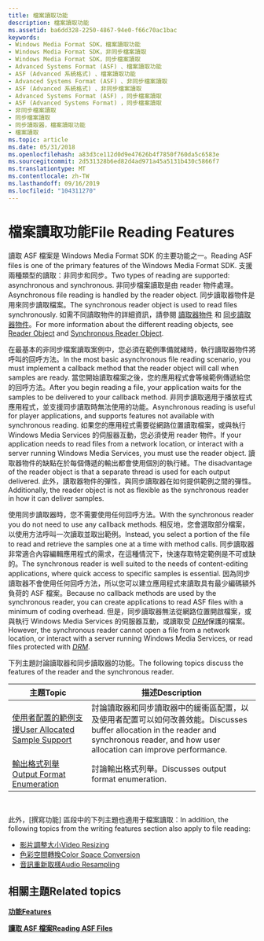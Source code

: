 ```yaml
---
title: 檔案讀取功能
description: 檔案讀取功能
ms.assetid: ba6dd328-2250-4867-94e0-f66c70ac1bac
keywords:
- Windows Media Format SDK，檔案讀取功能
- Windows Media Format SDK，非同步檔案讀取
- Windows Media Format SDK，同步檔案讀取
- Advanced Systems Format (ASF) 、檔案讀取功能
- ASF (Advanced 系統格式) 、檔案讀取功能
- Advanced Systems Format (ASF) 、非同步檔案讀取
- ASF (Advanced 系統格式) 、非同步檔案讀取
- Advanced Systems Format (ASF) ，同步檔案讀取
- ASF (Advanced Systems Format) ，同步檔案讀取
- 非同步檔案讀取
- 同步檔案讀取
- 同步讀取器，檔案讀取功能
- 檔案讀取
ms.topic: article
ms.date: 05/31/2018
ms.openlocfilehash: a83d3ce112d0d9e47626b4f7850f760da5c6583e
ms.sourcegitcommit: 2d531328b6ed82d4ad971a45a5131b430c5866f7
ms.translationtype: MT
ms.contentlocale: zh-TW
ms.lasthandoff: 09/16/2019
ms.locfileid: "104311270"
---
```

# <a name="file-reading-features"></a><span data-ttu-id="f6862-116">檔案讀取功能</span><span class="sxs-lookup"><span data-stu-id="f6862-116">File Reading Features</span></span>

<span data-ttu-id="f6862-117">讀取 ASF 檔案是 Windows Media Format SDK 的主要功能之一。</span><span class="sxs-lookup"><span data-stu-id="f6862-117">Reading ASF files is one of the primary features of the Windows Media Format SDK.</span></span> <span data-ttu-id="f6862-118">支援兩種類型的讀取：非同步和同步。</span><span class="sxs-lookup"><span data-stu-id="f6862-118">Two types of reading are supported: asynchronous and synchronous.</span></span> <span data-ttu-id="f6862-119">非同步檔案讀取是由 reader 物件處理。</span><span class="sxs-lookup"><span data-stu-id="f6862-119">Asynchronous file reading is handled by the reader object.</span></span> <span data-ttu-id="f6862-120">同步讀取器物件是用來同步讀取檔案。</span><span class="sxs-lookup"><span data-stu-id="f6862-120">The synchronous reader object is used to read files synchronously.</span></span> <span data-ttu-id="f6862-121">如需不同讀取物件的詳細資訊，請參閱 [讀取器物件](reader-object.md) 和 [同步讀取器物件](synchronous-reader-object.md)。</span><span class="sxs-lookup"><span data-stu-id="f6862-121">For more information about the different reading objects, see [Reader Object](reader-object.md) and [Synchronous Reader Object](synchronous-reader-object.md).</span></span>

<span data-ttu-id="f6862-122">在最基本的非同步檔案讀取案例中，您必須在範例準備就緒時，執行讀取器物件將呼叫的回呼方法。</span><span class="sxs-lookup"><span data-stu-id="f6862-122">In the most basic asynchronous file reading scenario, you must implement a callback method that the reader object will call when samples are ready.</span></span> <span data-ttu-id="f6862-123">當您開始讀取檔案之後，您的應用程式會等候範例傳遞給您的回呼方法。</span><span class="sxs-lookup"><span data-stu-id="f6862-123">After you begin reading a file, your application waits for the samples to be delivered to your callback method.</span></span> <span data-ttu-id="f6862-124">非同步讀取適用于播放程式應用程式，並支援同步讀取時無法使用的功能。</span><span class="sxs-lookup"><span data-stu-id="f6862-124">Asynchronous reading is useful for player applications, and supports features not available with synchronous reading.</span></span> <span data-ttu-id="f6862-125">如果您的應用程式需要從網路位置讀取檔案，或與執行 Windows Media Services 的伺服器互動，您必須使用 reader 物件。</span><span class="sxs-lookup"><span data-stu-id="f6862-125">If your application needs to read files from a network location, or interact with a server running Windows Media Services, you must use the reader object.</span></span> <span data-ttu-id="f6862-126">讀取器物件的缺點在於每個傳遞的輸出都會使用個別的執行緒。</span><span class="sxs-lookup"><span data-stu-id="f6862-126">The disadvantage of the reader object is that a separate thread is used for each output delivered.</span></span> <span data-ttu-id="f6862-127">此外，讀取器物件的彈性，與同步讀取器在如何提供範例之間的彈性。</span><span class="sxs-lookup"><span data-stu-id="f6862-127">Additionally, the reader object is not as flexible as the synchronous reader in how it can deliver samples.</span></span>

<span data-ttu-id="f6862-128">使用同步讀取器時，您不需要使用任何回呼方法。</span><span class="sxs-lookup"><span data-stu-id="f6862-128">With the synchronous reader you do not need to use any callback methods.</span></span> <span data-ttu-id="f6862-129">相反地，您會選取部分檔案，以使用方法呼叫一次讀取並取出範例。</span><span class="sxs-lookup"><span data-stu-id="f6862-129">Instead, you select a portion of the file to read and retrieve the samples one at a time with method calls.</span></span> <span data-ttu-id="f6862-130">同步讀取器非常適合內容編輯應用程式的需求，在這種情況下，快速存取特定範例是不可或缺的。</span><span class="sxs-lookup"><span data-stu-id="f6862-130">The synchronous reader is well suited to the needs of content-editing applications, where quick access to specific samples is essential.</span></span> <span data-ttu-id="f6862-131">因為同步讀取器不會使用任何回呼方法，所以您可以建立應用程式來讀取具有最少編碼額外負荷的 ASF 檔案。</span><span class="sxs-lookup"><span data-stu-id="f6862-131">Because no callback methods are used by the synchronous reader, you can create applications to read ASF files with a minimum of coding overhead.</span></span> <span data-ttu-id="f6862-132">但是，同步讀取器無法從網路位置開啟檔案，或與執行 Windows Media Services 的伺服器互動，或讀取受 [*DRM*](wmformat-glossary.md)保護的檔案。</span><span class="sxs-lookup"><span data-stu-id="f6862-132">However, the synchronous reader cannot open a file from a network location, or interact with a server running Windows Media Services, or read files protected with [*DRM*](wmformat-glossary.md).</span></span>

<span data-ttu-id="f6862-133">下列主題討論讀取器和同步讀取器的功能。</span><span class="sxs-lookup"><span data-stu-id="f6862-133">The following topics discuss the features of the reader and the synchronous reader.</span></span>



| <span data-ttu-id="f6862-134">主題</span><span class="sxs-lookup"><span data-stu-id="f6862-134">Topic</span></span>                                                              | <span data-ttu-id="f6862-135">描述</span><span class="sxs-lookup"><span data-stu-id="f6862-135">Description</span></span>                                                                                                        |
|--------------------------------------------------------------------|--------------------------------------------------------------------------------------------------------------------|
| [<span data-ttu-id="f6862-136">使用者配置的範例支援</span><span class="sxs-lookup"><span data-stu-id="f6862-136">User Allocated Sample Support</span></span>](user-allocated-sample-support.md) | <span data-ttu-id="f6862-137">討論讀取器和同步讀取器中的緩衝區配置，以及使用者配置可以如何改善效能。</span><span class="sxs-lookup"><span data-stu-id="f6862-137">Discusses buffer allocation in the reader and synchronous reader, and how user allocation can improve performance.</span></span> |
| [<span data-ttu-id="f6862-138">輸出格式列舉</span><span class="sxs-lookup"><span data-stu-id="f6862-138">Output Format Enumeration</span></span>](output-format-enumeration.md)         | <span data-ttu-id="f6862-139">討論輸出格式列舉。</span><span class="sxs-lookup"><span data-stu-id="f6862-139">Discusses output format enumeration.</span></span>                                                                               |



 

<span data-ttu-id="f6862-140">此外，[撰寫功能] 區段中的下列主題也適用于檔案讀取：</span><span class="sxs-lookup"><span data-stu-id="f6862-140">In addition, the following topics from the writing features section also apply to file reading:</span></span>

-   [<span data-ttu-id="f6862-141">影片調整大小</span><span class="sxs-lookup"><span data-stu-id="f6862-141">Video Resizing</span></span>](video-resizing.md)
-   [<span data-ttu-id="f6862-142">色彩空間轉換</span><span class="sxs-lookup"><span data-stu-id="f6862-142">Color Space Conversion</span></span>](color-space-conversion.md)
-   [<span data-ttu-id="f6862-143">音訊重新取樣</span><span class="sxs-lookup"><span data-stu-id="f6862-143">Audio Resampling</span></span>](audio-resampling.md)

## <a name="related-topics"></a><span data-ttu-id="f6862-144">相關主題</span><span class="sxs-lookup"><span data-stu-id="f6862-144">Related topics</span></span>

<dl> <dt>

[<span data-ttu-id="f6862-145">**功能**</span><span class="sxs-lookup"><span data-stu-id="f6862-145">**Features**</span></span>](features.md)
</dt> <dt>

[<span data-ttu-id="f6862-146">**讀取 ASF 檔案**</span><span class="sxs-lookup"><span data-stu-id="f6862-146">**Reading ASF Files**</span></span>](reading-asf-files.md)
</dt> </dl>

 

 




